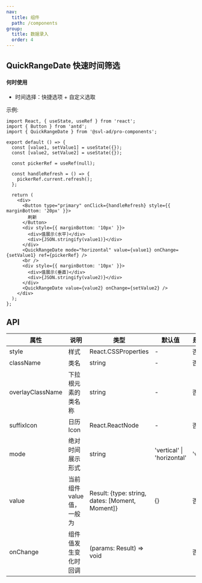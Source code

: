 ```yaml
---
nav:
  title: 组件
  path: /components
group:
  title: 数据录入
  order: 4
---
```


## QuickRangeDate 快速时间筛选

#### 何时使用

- 时间选择：快捷选项 + 自定义选取

示例:

```tsx
import React, { useState, useRef } from 'react';
import { Button } from 'antd';
import { QuickRangeDate } from '@svl-ad/pro-components';

export default () => {
  const [value1, setValue1] = useState({});
  const [value2, setValue2] = useState({});

  const pickerRef = useRef(null);

  const handleRefresh = () => {
    pickerRef.current.refresh();
  };

  return (
    <div>
      <Button type="primary" onClick={handleRefresh} style={{ marginBottom: '20px' }}>
        刷新
      </Button>
      <div style={{ marginBottom: '10px' }}>
        <div>值展示(水平)</div>
        <div>{JSON.stringify(value1)}</div>
      </div>
      <QuickRangeDate mode="horizontal" value={value1} onChange={setValue1} ref={pickerRef} />
      <br />
      <div style={{ marginBottom: '10px' }}>
        <div>值展示(垂直)</div>
        <div>{JSON.stringify(value2)}</div>
      </div>
      <QuickRangeDate value={value2} onChange={setValue2} />
    </div>
  );
};
```

## API

| 属性 | 说明 | 类型 | 默认值 | 是否必传 | 版本 |
| --- | --- | --- | --- | --- | --- |
| style | 样式 | React.CSSProperties | - | 否 | 0.23 |
| className | 类名 | string | - | 否 | 0.23 |
| overlayClassName | 下拉根元素的类名称 | string | - | 否 | 0.23 |
| suffixIcon | 日历 Icon | React.ReactNode | - | 否 | 0.23 |
| mode | 绝对时间展示形式 | string | 'vertical' \| 'horizontal' | 'vertical' | 0.23 |
| value | 当前组件 value 值，一般为 | Result: {type: string, dates: [Moment, Moment]} | {} | 否 | 0.23 |
| onChange | 组件值发生变化时回调 | (params: Result) => void |  | 否 | 0.23 |
